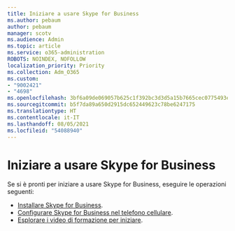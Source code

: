 ```yaml
---
title: Iniziare a usare Skype for Business
ms.author: pebaum
author: pebaum
manager: scotv
ms.audience: Admin
ms.topic: article
ms.service: o365-administration
ROBOTS: NOINDEX, NOFOLLOW
localization_priority: Priority
ms.collection: Adm_O365
ms.custom:
- "9002421"
- "4698"
ms.openlocfilehash: 3bf6a09de069057b625c1f392bc3d3d5a15b7665cec0775493e38fd47fbcf3f4
ms.sourcegitcommit: b5f7da89a650d2915dc652449623c78be6247175
ms.translationtype: HT
ms.contentlocale: it-IT
ms.lasthandoff: 08/05/2021
ms.locfileid: "54088940"
---
```

# <a name="getting-started-using-skype-for-business"></a>Iniziare a usare Skype for Business

Se si è pronti per iniziare a usare Skype for Business, eseguire le operazioni seguenti:

- [Installare Skype for Business](https://support.office.com/article/Set-up-Skype-for-Business-c0b4ef28-d281-4bb6-ba4d-50495d2ae24c).
- [Configurare Skype for Business nel telefono cellulare](https://support.office.com/article/set-up-your-mobile-apps-985ab72b-47ed-4e0b-9ee5-7376263553ca).
- [Esplorare i video di formazione per iniziare](https://support.office.com/article/video-download-and-install-skype-for-business-9162ae37-12f9-4971-bbbe-2e4a05590f36).
